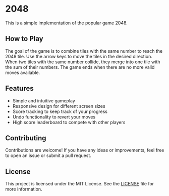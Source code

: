 # 2048

This is a simple implementation of the popular game 2048.

## How to Play

The goal of the game is to combine tiles with the same number to reach the 2048 tile. Use the arrow keys to move the tiles in the desired direction. When two tiles with the same number collide, they merge into one tile with the sum of their numbers. The game ends when there are no more valid moves available.

## Features

- Simple and intuitive gameplay
- Responsive design for different screen sizes
- Score tracking to keep track of your progress
- Undo functionality to revert your moves
- High score leaderboard to compete with other players

## Contributing

Contributions are welcome! If you have any ideas or improvements, feel free to open an issue or submit a pull request.

## License

This project is licensed under the MIT License. See the [LICENSE](LICENSE) file for more information.
